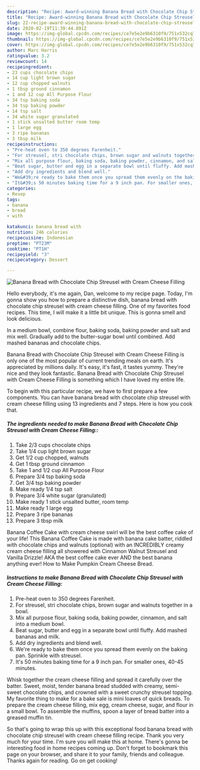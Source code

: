 ```yaml
---
description: "Recipe: Award-winning Banana Bread with Chocolate Chip Streusel with Cream Cheese Filling"
title: "Recipe: Award-winning Banana Bread with Chocolate Chip Streusel with Cream Cheese Filling"
slug: 22-recipe-award-winning-banana-bread-with-chocolate-chip-streusel-with-cream-cheese-filling
date: 2020-02-19T11:39:44.891Z
image: https://img-global.cpcdn.com/recipes/ce7e5e2e9b6310f9/751x532cq70/banana-bread-with-chocolate-chip-streusel-with-cream-cheese-filling-recipe-main-photo.jpg
thumbnail: https://img-global.cpcdn.com/recipes/ce7e5e2e9b6310f9/751x532cq70/banana-bread-with-chocolate-chip-streusel-with-cream-cheese-filling-recipe-main-photo.jpg
cover: https://img-global.cpcdn.com/recipes/ce7e5e2e9b6310f9/751x532cq70/banana-bread-with-chocolate-chip-streusel-with-cream-cheese-filling-recipe-main-photo.jpg
author: Marc Harris
ratingvalue: 3.2
reviewcount: 14
recipeingredient:
- 23 cups chocolate chips
- 14 cup light brown sugar
- 12 cup chopped walnuts
- 1 tbsp ground cinnamon
- 1 and 12 cup All Purpose Flour
- 34 tsp baking soda
- 34 tsp baking powder
- 14 tsp salt
- 34 white sugar granulated
- 1 stick unsalted butter room temp
- 1 large egg
- 3 ripe bananas
- 3 tbsp milk
recipeinstructions:
- "Pre-heat oven to 350 degrees Farenheit."
- "For streusel, stri chocolate chips, brown sugar and walnuts together in a bowl."
- "Mix all purpose flour, baking soda, baking powder, cinnamon, and salt into a medium bowl."
- "Beat sugar, butter and egg in a separate bowl until fluffy. Add mashed bananas and milk."
- "Add dry ingredients and blend well."
- "We&#39;re ready to bake them once you spread them evenly on the baking pan. Sprinkle with streusel."
- "It&#39;s 50 minutes baking time for a 9 inch pan. For smaller ones, 40-45 minutes."
categories:
- Resep
tags:
- banana
- bread
- with

katakunci: banana bread with
nutrition: 246 calories
recipecuisine: Indonesian
preptime: "PT23M"
cooktime: "PT1H"
recipeyield: "3"
recipecategory: Dessert

---
```



![Banana Bread with Chocolate Chip Streusel with Cream Cheese Filling](https://img-global.cpcdn.com/recipes/ce7e5e2e9b6310f9/751x532cq70/banana-bread-with-chocolate-chip-streusel-with-cream-cheese-filling-recipe-main-photo.jpg)

Hello everybody, it's me again, Dan, welcome to my recipe page. Today, I'm gonna show you how to prepare a distinctive dish, banana bread with chocolate chip streusel with cream cheese filling. One of my favorites food recipes. This time, I will make it a little bit unique. This is gonna smell and look delicious.

In a medium bowl, combine flour, baking soda, baking powder and salt and mix well. Gradually add to the butter-sugar bowl until combined. Add mashed bananas and chocolate chips.

Banana Bread with Chocolate Chip Streusel with Cream Cheese Filling is only one of the most popular of current trending meals on earth. It's appreciated by millions daily. It's easy, it's fast, it tastes yummy. They're nice and they look fantastic. Banana Bread with Chocolate Chip Streusel with Cream Cheese Filling is something which I have loved my entire life.


To begin with this particular recipe, we have to first prepare a few components. You can have banana bread with chocolate chip streusel with cream cheese filling using 13 ingredients and 7 steps. Here is how you cook that.

##### The ingredients needed to make Banana Bread with Chocolate Chip Streusel with Cream Cheese Filling::

1. Take 2/3 cups chocolate chips
1. Take 1/4 cup light brown sugar
1. Get 1/2 cup chopped, walnuts
1. Get 1 tbsp ground cinnamon
1. Take 1 and 1/2 cup All Purpose Flour
1. Prepare 3/4 tsp baking soda
1. Get 3/4 tsp baking powder
1. Make ready 1/4 tsp salt
1. Prepare 3/4 white sugar (granulated)
1. Make ready 1 stick unsalted butter, room temp
1. Make ready 1 large egg
1. Prepare 3 ripe bananas
1. Prepare 3 tbsp milk


Banana Coffee Cake with cream cheese swirl will be the best coffee cake of your life! This Banana Coffee Cake is made with banana cake batter, riddled with chocolate chips and walnuts (optional) with an INCREDIBLY creamy cream cheese filling all showered with Cinnamon Walnut Streusel and Vanilla Drizzle! AKA the best coffee cake ever AND the best banana anything ever! How to Make Pumpkin Cream Cheese Bread. 

##### Instructions to make Banana Bread with Chocolate Chip Streusel with Cream Cheese Filling:

1. Pre-heat oven to 350 degrees Farenheit.
1. For streusel, stri chocolate chips, brown sugar and walnuts together in a bowl.
1. Mix all purpose flour, baking soda, baking powder, cinnamon, and salt into a medium bowl.
1. Beat sugar, butter and egg in a separate bowl until fluffy. Add mashed bananas and milk.
1. Add dry ingredients and blend well.
1. We&#39;re ready to bake them once you spread them evenly on the baking pan. Sprinkle with streusel.
1. It&#39;s 50 minutes baking time for a 9 inch pan. For smaller ones, 40-45 minutes.


Whisk together the cream cheese filling and spread it carefully over the batter. Sweet, moist, tender banana bread studded with creamy, semi-sweet chocolate chips, and crowned with a sweet crunchy streusel topping. My favorite thing to make for a bake sale is mini loaves of quick breads. To prepare the cream cheese filling, mix egg, cream cheese, sugar, and flour in a small bowl. To assemble the muffins, spoon a layer of bread batter into a greased muffin tin. 

So that's going to wrap this up with this exceptional food banana bread with chocolate chip streusel with cream cheese filling recipe. Thank you very much for your time. I'm sure you will make this at home. There's gonna be interesting food in home recipes coming up. Don't forget to bookmark this page on your browser, and share it to your family, friends and colleague. Thanks again for reading. Go on get cooking!
